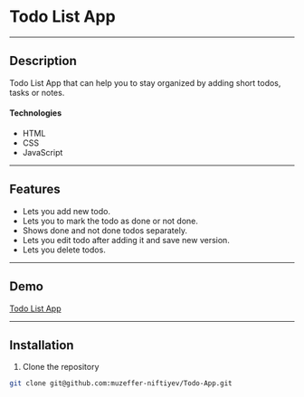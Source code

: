 # Todo List App

---

## Description

Todo List App that can help you to stay organized by adding short todos, tasks or notes.

#### Technologies

- HTML
- CSS
- JavaScript

---

## Features

- Lets you add new todo.
- Lets you to mark the todo as done or not done.
- Shows done and not done todos separately.
- Lets you edit todo after adding it and save new version.
- Lets you delete todos.

---

## Demo

[Todo List App](https://todo-app-azure-pi.vercel.app)

---

## Installation

1. Clone the repository

```bash
git clone git@github.com:muzeffer-niftiyev/Todo-App.git
```